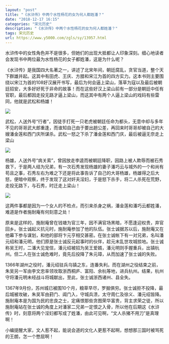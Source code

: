 ```yaml
---
layout: "post"
title: "《水浒传》中两个水性杨花的女为何人都姓潘？"
date: "2018-12-17 16:15"
categories: "宋元历史"
description: "《水浒传》中两个水性杨花的女为何人都姓潘？"
tags: 宋元历史
url: https://www.y5000.com/zgls/sy/13957.html
---
```






水浒传中的女性角色并不是很多，但她们的出现大抵都让人印象深刻。细心地读者会发现书中两位最为水性杨花的女子都姓潘，这是为什么呢？

《水浒传》是我国四大名著之一，讲述了北宋年间，朝廷腐乱，贪官当道，整个天下群雄并起。这其中有田虎、王庆、方腊和宋江为首的四方实力。这本书则主要围绕以宋江为首的108好汉展开书写，最后为何会逼上梁山，落草为寇以及最后被朝廷招安，大多好好死于非命的故事！而在这些好汉上梁山前有一部分是朝廷中任有官职，最后都因走投无路才逼上梁山，而这其中有两个人逼上梁山的戏码有些雷同，他就是武松和杨雄！

![](https://img.y5000.com/uploads/allimg/170217/14001Kb2-0.jpg)

武松，人送外号“行者”，因徒手打死一只老虎被朝廷任命为都头，无意中却与多年不见的哥哥武大郎重逢，而谁知自己由于要出趟公差，再回来时哥哥却被自己的大嫂潘金莲和西门庆所谋杀。武松一怒之下杀了潘金莲和西门庆，最后被逼无奈走上梁山

![](https://img.y5000.com/uploads/allimg/170217/14001ME1-1.jpg)

杨雄，人送外号“病关索”，曾因放走李逵而被朝廷降职，因路上被人欺辱而被石秀救下，于是两人结为兄弟，有一次石秀发现杨雄的妻子潘巧云与城外的一个和尚有苟且之事，石秀左右为难之下还是将此事告诉了自己的大哥杨雄，杨雄得之后大怒，便暗中观察，终于发现了这对奸夫淫妇，于是怒下杀手，将二人杀死在荒野，走投无路下，与石秀，时迁走上梁山！

![](https://img.y5000.com/uploads/allimg/170217/14001I915-2.jpg)

这两件事都是因为一个女人的不检点，而引来杀身之祸，潘金莲和潘巧云都姓潘，难道是作者施耐庵有何刻意之处！

原来是这样的，施耐庵曾在钱塘为官三年，因不满官场黑暗，不愿逢迎权贵，弃官回乡。张士诚起义抗元时，施耐庵参加了他的队伍。张士诚据苏以后，施耐庵又在他幕下参与谋划，和他的部将卞元亨相交甚密。在张士诚帐下有一对兄弟，名叫潘元绍和潘元明，他们原是张士诚反元起事时的伙伴，趁元末乱世攻城掠地。张士诚称吴王时，二潘大见宠信，潘元绍被招为吴王爱婿，潘元明则手握重兵，出镇杭州。但二人在张士诚危难时，竟先后投降了朱元璋，从而加速了张士诚的失败。

1366年湖州之役时，潘元绍驻兵乌镇之东，连番失利。而在湖州之役结束之前，朱吴另一军由李文忠率领攻取浙西桐庐、富阳、余杭等地，进兵杭州。结果，杭州守将潘元明未经战斗将城献出，至此，张士诚浙西诸州、县全失。

1367年9月份，苏州城已被围10个月，粮草早尽，罗掘俱穷。张士诚拒不投降，最后城被攻破，朱吴军由葑门、阊门入，守城兵溃，太守周仁及徐义、潘元绍皆降。施耐庵本是为国为民的忠良之士，定痛恨那些贪图荣华富贵，背主求荣之徒，所以施耐庵站在张士诚的角度上对潘家二兄弟一定恨之入骨，所以他在后期这《水浒传》时，刻意将两个淫妇都写成了姓潘，由此可见啊，“文人杀猪不用刀”是真理啊！

小编提醒大家，文人惹不起，能说会道的文化人更惹不起啊，想想那三国时被骂死的王朗，怎一个憋屈啊！
